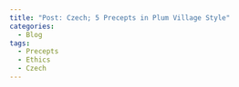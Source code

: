 ```yaml
---
title: "Post: Czech; 5 Precepts in Plum Village Style"
categories:
  - Blog
tags:
  - Precepts
  - Ethics
  - Czech
---
```

